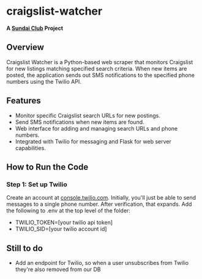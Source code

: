 # craigslist-watcher

**A [Sundai Club](https://sundai.club/) Project**

## Overview

Craigslist Watcher is a Python-based web scraper that monitors Craigslist for new listings matching specified search criteria. When new items are posted, the application sends out SMS notifications to the specified phone numbers using the Twilio API.

## Features

-   Monitor specific Craigslist search URLs for new postings.
-   Send SMS notifications when new items are found.
-   Web interface for adding and managing search URLs and phone numbers.
-   Integrated with Twilio for messaging and Flask for web server capabilities.

## How to Run the Code
### Step 1: Set up Twilio
Create an account at [console.twilio.com](https://console.twilio.com/). Initially, you'll just be able to send messages to a single phone number. After verification, that expands. 
Add the following to .env at the top level of the folder:
- TWILIO_TOKEN=[your twilio api token]
- TWILIO_SID=[your twilio account id]

## Still to do
- Add an endpoint for Twilio, so when a user unsubscribes from Twilio they're also removed from our DB
